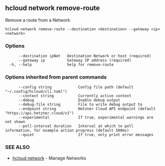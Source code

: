 ## hcloud network remove-route

Remove a route from a Network

```
hcloud network remove-route --destination <destination> --gateway <ip> <network>
```

### Options

```
      --destination ipNet   Destination Network or host (required)
      --gateway ip          Gateway IP address (required)
  -h, --help                help for remove-route
```

### Options inherited from parent commands

```
      --config string            Config file path (default "~/.config/hcloud/cli.toml")
      --context string           Currently active context
      --debug                    Enable debug output
      --debug-file string        File to write debug output to
      --endpoint string          Hetzner Cloud API endpoint (default "https://api.hetzner.cloud/v1")
      --experimental             If true, experimental warnings are not shown
      --poll-interval duration   Interval at which to poll information, for example action progress (default 500ms)
      --quiet                    If true, only print error messages
```

### SEE ALSO

* [hcloud network](hcloud_network.md)	 - Manage Networks
